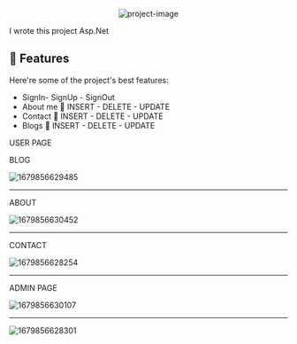 <p align="center"><img src="https://socialify.git.ci/serkanky/FilmBlog/image?name=1&amp;owner=1&amp;theme=Light" alt="project-image"></p>

<p id="description">I wrote this project Asp.Net</p>

  
  
<h2>🧐 Features</h2>

Here're some of the project's best features:

*   SignIn- SignUp - SignOut
*   About me 💫 INSERT - DELETE - UPDATE
*   Contact 💫 INSERT - DELETE - UPDATE
*   Blogs 💫 INSERT - DELETE - UPDATE

USER PAGE

BLOG 

![1679856629485](https://user-images.githubusercontent.com/124188116/228066299-2fff5765-cc1c-472e-9105-66d79a8aebf1.jpg)

---------------------------------------------------------------------------------------------------------------

ABOUT

![1679856630452](https://user-images.githubusercontent.com/124188116/228066440-b6434456-b389-4c53-9393-0c9164efcce6.jpg)

---------------------------------------------------------------------------------------------------------------

CONTACT

![1679856628254](https://user-images.githubusercontent.com/124188116/228066472-0f2069fb-351f-46ca-b1f3-b75bc363277e.jpg)


---------------------------------------------------------------------------------------------------------------

ADMIN PAGE

![1679856630107](https://user-images.githubusercontent.com/124188116/228066619-2f922fe1-df31-40be-a18b-25d68976aeda.jpg)

---------------------------------------------------------------------------------------------------------------

![1679856628301](https://user-images.githubusercontent.com/124188116/228066701-ed668dee-1796-4c88-a0b9-8b476b1b358b.jpg)
